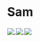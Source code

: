 # Sam

<a href="https://github.com/Bounty38">
  <img align="center" src="https://github-readme-stats.vercel.app/api?username=Bounty38&show_icons=true&theme=tokyonight&locale=en&hide=stars" />
</a>
<a href="https://github.com/Bounty38">
  <img align="center" src="https://github-readme-stats.anuraghazra1.vercel.app/api/top-langs/?username=Bounty38&theme=tokyonight&locale=en" />
</a>
<a href="https://wakatime.com/@Bounty">
  <img align="center" src="https://github-readme-stats.vercel.app/api/wakatime?username=@Bounty38&show_icons=true&theme=tokyonight" />
</a> 

<!--
**Bounty38/Bounty38** is a ✨ _special_ ✨ repository because its `README.md` (this file) appears on your GitHub profile.

Here are some ideas to get you started:

- 🔭 I’m currently working on ...
- 🌱 I’m currently learning ...
- 👯 I’m looking to collaborate on ...
- 🤔 I’m looking for help with ...
- 💬 Ask me about ...
- 📫 How to reach me: ...
- 😄 Pronouns: ...
- ⚡ Fun fact: ...
-->
